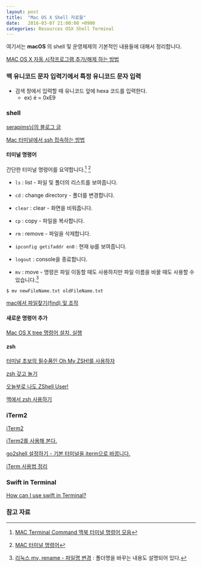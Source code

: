 ```yaml
---
layout: post
title:  "Mac OS X Shell 자료들"
date:   2016-03-07 21:00:00 +0900
categories: Resources OSX Shell Terminal
---
```


여기서는 **macOS** 의 shell 및 운영체제의 기본적인 내용들에 대해서 정리합니다.

[MAC OS X 자동 시작프로그램 추가/해제 하는 방법](http://namsieon.com/595)

### 맥 유니코드 문자 입력기에서 특정 유니코드 문자 입력

* 검색 창에서 입력할 때 유니코드 앞에 hexa 코드를 입력한다.
	* ex) é = 0xE9

### shell

[serapims님의 블로그 글](http://serapims.tistory.com/entry/OSX-터미널-명령어)  

[Mac 터미널에서 ssh 접속하는 방법](http://db.necoaki.net/54)

#### 터미널 명령어

간단한 터미널 명령어를 요약합니다.[^parklize_1]  [^parklize_2]

* `ls` : list - 파일 및 폴더의 리스트를 보여줍니다.
* `cd` : change directory - 폴더를 변경합니다.
* `clear` : clear - 화면을 비워줍니다.
* `cp` : copy - 파일을 복사합니다.      
* `rm` : remove - 파일을 삭제합니다.
* `ipconfig getifaddr en0` : 현재 ip를 보여줍니다.
* `logout` : console을 종료합니다.

* `mv` : move - 명령은 파일 이동할 때도 사용하지만 파일 이름을 바꿀 때도 사용할 수 있습니다.[^rm]

```
$ mv newFileName.txt oldFileName.txt
```

[mac에서 파일찾기(find) 및 조작](http://ironheel.tistory.com/32)

#### 새로운 명령어 추가

[Mac OS X tree 명령어 설치, 실행](http://eunguru.tistory.com/150)

#### zsh

[터미널 초보의 필수품인 Oh My ZSH!를 사용하자](https://nolboo.github.io/blog/2015/08/21/oh-my-zsh/)

[zsh 갖고 놀기](http://coding-korea.blogspot.kr/2012/09/zsh.html)

[오늘부로 나도 ZShell User!](http://justbricks.tumblr.com/post/89465435117/오늘부로-나도-zshell-user)

[맥에서 zsh 사용하기](https://blog.ayukawa.kr/archives/1758)

### iTerm2

[iTerm2](https://www.iterm2.com/version3.html)

[iTerm2를 사용해 본다.](http://redgolems.tistory.com/31)

[go2shell 설정하기 - 기본 터미널을 iterm으로 바꿉니다.](http://osxtip.tistory.com/168)

[iTerm 사용법 정리](http://osxtip.tistory.com/181)

### Swift in Terminal

[How can I use swift in Terminal?](http://stackoverflow.com/questions/24011120/how-can-i-use-swift-in-terminal)

### 참고 자료

[^rm]: [리눅스 mv, rename - 파일명 변경](http://webdir.tistory.com/145) : 폴더명을 바꾸는 내용도 설명되어 있다.

[^parklize_1]: [MAC Terminal Command 맥북 터미널 명령어 모음](http://parklize.blogspot.kr/2014/08/mac-terminal-command.html)

[^parklize_2]: [MAC 터미널 명령어](http://blog.daum.net/_blog/BlogTypeView.do?blogid=0hG6Q&articleno=133)

